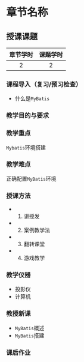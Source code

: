 # 章节名称

## 授课课题

|章节学时|课题学时|
|:--:|:--:|
|2|2|

### 课程导入（复习/预习检查）
- 什么是`MyBatis` 

### 教学目的与要求


### 教学重点

`Mybatis`环境搭建

### 教学难点
正确配置`MyBatis`环境
### 授课方法

- 1. 讲授发
- 2. 案例教学法
- 3. 翻转课堂
- 4. 游戏教学

### 教学仪器

* 投影仪
* 计算机

### 教授新课

- `MyBatis`概述
- `MyBatis`搭建

### 课后作业


``` 
```
